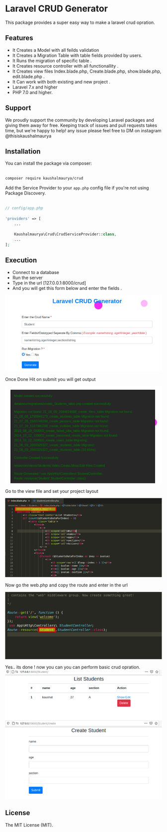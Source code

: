 # Laravel CRUD Generator

This package provides a super easy way to make a laravel crud opration.

## Features
* It Creates a Model with all feilds validation
* It Creates a Migration Table with table fields provided by users.
* It Runs the migration of specific table .
* It Creates resource controller with all functionallity .
* It Creates view files Index.blade.php, Create.blade.php, show.blade.php, edit.blade.php .
* It Can work with both existing and new project .
* Laravel 7.x and higher
* PHP 7.0 and higher.


## Support

We proudly support the community by developing Laravel packages and giving them away for free. Keeping track of issues and pull requests takes time, but we're happy to help! any issue please feel free to DM on instagram @thisiskaushalmaurya

## Installation

You can install the package via composer:

```bash

composer require kaushalmaurya/crud

```

Add the Service Provider  to your ```app.php``` config file if you're not using Package Discovery.

```php

// config/app.php

'providers' => [
    ...

    Kaushalmaurya\Crud\CrudServiceProvider::class,
    ...
];


```
## Execution
* Connect to a database
* Run the server 
* Type in the url [127.0.0.1:8000/crud]
* And you will get this form  below and enter the fields .

![](images/form.png)


Once Done Hit on submit you will get output 

![](images/output.png)

Go to the view file and set your project layout

![](images/setlayout.png)

Now go the web.php and copy the route and enter in the url

![](images/web.png)

Yes.. its done ! now you can you can perform basic crud opration.
![](images/index.png)
![](images/create.png)

## License

The MIT License (MIT). 